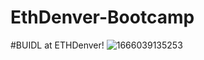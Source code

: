 # EthDenver-Bootcamp
#BUIDL at ETHDenver!
![1666039135253](https://user-images.githubusercontent.com/33012322/197605688-ea5fc3e6-e413-4ee5-b991-4686c66416a6.jpeg)
